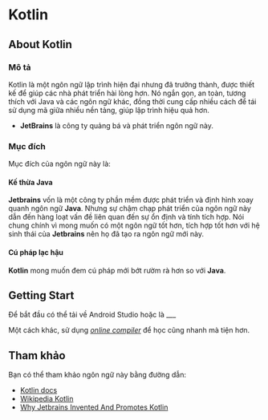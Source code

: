 # Kotlin

## About Kotlin

### Mô tả

Kotlin là một ngôn ngữ lập trình hiện đại nhưng đã trưởng thành, được thiết kế để giúp các nhà phát triển hài lòng hơn. Nó ngắn gọn, an toàn, tương thích với Java và các ngôn ngữ khác, đồng thời cung cấp nhiều cách để tái sử dụng mã giữa nhiều nền tảng, giúp lập trình hiệu quả hơn.

- __JetBrains__ là công ty quảng bá và phát triển ngôn ngữ này.

### Mục đích

Mục đích của ngôn ngữ này là:
    
#### Kế thừa Java

__Jetbrains__ vốn là một công ty phần mềm được phát triển và định hình xoay quanh ngôn ngữ __Java__. Nhưng sự chậm chạp phát triển của ngôn ngữ này dẫn đến hàng loạt vấn đề liên quan đến sự ổn định và tính tích hợp. Nói chung chính vì mong muốn có một ngôn ngữ tốt hơn, tích hợp tốt hơn với hệ sinh thái của __Jetbrains__ nên họ đã tạo ra ngôn ngữ mới này.

#### Cú pháp lạc hậu

__Kotlin__ mong muốn đem cú pháp mới bớt rườm rà hơn so với __Java__.

## Getting Start

Để bắt đầu có thể tải về Android Studio hoặc là ___

Một cách khác, sử dụng [_online compiler_](https://play.kotlinlang.org/) để học cũng nhanh mà tiện hơn.

## Tham khảo

Bạn có thể tham khảo ngôn ngữ này bằng đường dẫn:
- [Kotlin docs](https://kotlinlang.org/docs/home.html)
- [Wikipedia Kotlin](https://en.wikipedia.org/wiki/Kotlin_(programming_language))
- [Why Jetbrains Invented And Promotes Kotlin](https://www.reddit.com/r/programming/comments/7kmquq/why_jetbrains_invented_and_promotes_kotlin/)